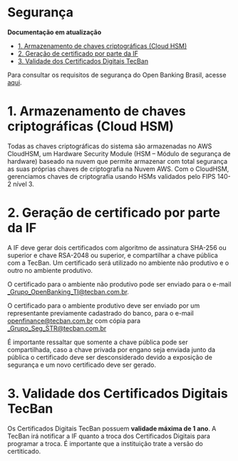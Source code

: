 # Segurança

**Documentação em atualização**

- [1. Armazenamento de chaves criptográficas (Cloud HSM)](#1-armazenamento-de-chaves-criptográficas-cloud-hsm)
- [2. Geração de certificado por parte da IF](#2-geração-de-certificado-por-parte-da-if)
- [3. Validade dos Certificados Digitais TecBan](#3-validade-dos-certificados-digitais-tecban)

Para consultar os requisitos de segurança do Open Banking Brasil, acesse [aqui](https://openbanking-brasil.github.io/areadesenvolvedor/#seguranca).


# 1. Armazenamento de chaves criptográficas (Cloud HSM)

Todas as chaves criptográficas do sistema são armazenadas no AWS CloudHSM, um Hardware Security Module (HSM – Módulo de segurança de hardware) baseado na nuvem que permite armazenar com total segurança as suas próprias chaves de criptografia na Nuvem AWS. Com o CloudHSM, gerenciamos chaves de criptografia usando HSMs validados pelo FIPS 140-2 nível 3. 


# 2. Geração de certificado por parte da IF

A IF deve gerar dois certificados com algoritmo de assinatura SHA-256 ou superior e chave RSA-2048 ou superior, e compartilhar a chave pública com a TecBan.
Um certificado será utilizado no ambiente não produtivo e o outro no ambiente produtivo.

O certificado para o ambiente não produtivo pode ser enviado para o e-mail _Grupo_OpenBanking_TI@tecban.com.br.

O certificado para o ambiente produtivo deve ser enviado por um representante previamente cadastrado do banco, para o e-mail openfinance@tecban.com.br com cópia para _Grupo_Seg_STR@tecban.com.br

É importante ressaltar que somente a chave pública pode ser compartilhada, caso a chave privada por engano seja enviada junto da pública o certificado deve ser desconsiderado devido a exposição de segurança e um novo certificado deve ser gerado.


# 3. Validade dos Certificados Digitais TecBan 

Os Certificados Digitais TecBan possuem **validade máxima de 1 ano**. 
A TecBan irá notificar a IF quanto a troca dos Certificados Digitais para programar a troca. É importante que a instituição trate a versão do certiticado.
